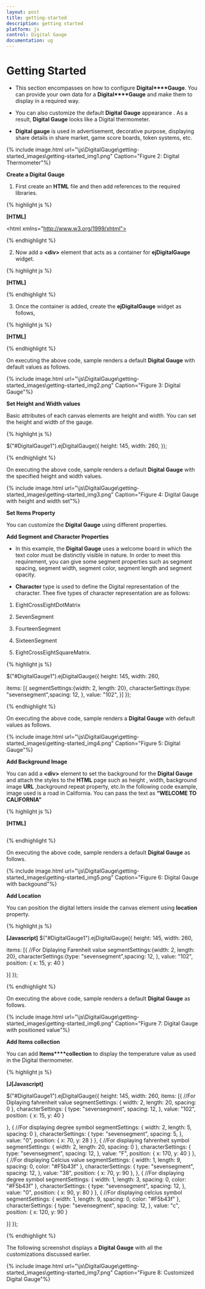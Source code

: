 ```yaml
---
layout: post
title: getting-started
description: getting started
platform: js
control: Digital Gauge
documentation: ug
---
```


# Getting Started

* This section encompasses on how to configure **Digital****Gauge**. You can provide your own data for a **Digital****Gauge** and make them to display in a required way. 

* You can also customize the default **Digital Gauge** appearance . As a result, **Digital Gauge** looks  like a Digital thermometer. 

* **Digital gauge** is used in advertisement, decorative purpose, displaying share details in share market, game score boards, token systems, etc.



{% include image.html url="\js\DigitalGauge\getting-started_images\getting-started_img1.png" Caption="Figure 2: Digital Thermometer"%}

**Create a Digital Gauge**

1. First create an **HTML** file and then add references to the required libraries.



{% highlight js %}

**[HTML]**

<!DOCTYPE html>
<html xmlns="http://www.w3.org/1999/xhtml">
<head>
<meta name="viewport" content="width=device-width, initial-scale=1.0" />
<meta charset="utf-8" />
<link href="http://cdn.syncfusion.com/13.1.0.21/js/web/flat-azure/ej.web.all.min.css" rel="stylesheet" />
<!--scripts-->
<script src="http://cdn.syncfusion.com/js/assets/external/jquery-1.10.2.min.js"></script>
<script src="http://cdn.syncfusion.com/js/assets/external/jquery.easing.1.3.js"></script>
<script src="http://cdn.syncfusion.com/13.1.0.21/js/web/ej.web.all.min.js"></script></head>



{% endhighlight %}



2. Now add a **&lt;div&gt;** element that acts as a container for **ejDigitalGauge** widget.



{% highlight js %}

**[HTML]**

<body>
<div id="DigitalGauge1"></div>
</body>



{% endhighlight %}



3. Once the container is added, create the **ejDigitalGauge** widget as follows,



{% highlight js %}

**[HTML]**

<script type="text/javascript">
$(function () {
$("#DigitalGauge1").ejDigitalGauge();
});
</script>




{% endhighlight %}



On executing the above code, sample renders a default **Digital Gauge** with default values as follows.



{% include image.html url="\js\DigitalGauge\getting-started_images\getting-started_img2.png" Caption="Figure 3: Digital Gauge"%}

**Set Height and Width values**

Basic attributes of each canvas elements are height and width. You can set the height and width of the gauge.



{% highlight js %}

$("#DigitalGauge1").ejDigitalGauge({
height: 145,
width: 260,
});


{% endhighlight %}



On executing the above code, sample renders a default **Digital Gauge** with the specified height and width values.



{% include image.html url="\js\DigitalGauge\getting-started_images\getting-started_img3.png" Caption="Figure 4: Digital Gauge with height and width set"%}

**Set Items Property**

You can customize the **Digital Gauge** using different properties.

**Add Segment and Character Properties**

* In this example, the **Digital Gauge** uses a welcome board in which the text color must be distinctly visible in nature. In order to meet this requirement, you can give some segment properties such as segment spacing, segment width, segment color, segment length and segment opacity.

* **Character** type is used to define the Digital representation of the character. Thee five types of character representation are as follows:

1. EightCrossEightDotMatrix

2. SevenSegment

3. FourteenSegment

4. SixteenSegment 

5. EightCrossEightSquareMatrix.



{% highlight js %}

$("#DigitalGauge1").ejDigitalGauge({
height: 145,
width: 260,

items: [{
segmentSettings:{width: 2, length: 20},
characterSettings:{type: "sevensegment",spacing: 12, },
value: "102",
}]
});


{% endhighlight %}



On executing the above code, sample renders a **Digital Gauge** with default values as follows.



{% include image.html url="\js\DigitalGauge\getting-started_images\getting-started_img4.png" Caption="Figure 5: Digital Gauge"%}

**Add Background Image**

You can add a **&lt;div&gt;** element to set the background for the **Digital Gauge** and attach the styles to the **HTML** page such as height , width, background image **URL** ,background repeat property, etc.In the following code example, image used is a road in California. You can pass the text as **“WELCOME TO CALIFORNIA”**



{% highlight js %}

**[HTML]**

<div id="frameDiv">
<div id="DigitalGauge1" style="width:100%">
</div>
</div>

<style>
#frameDiv {
align : center;
position : relative;
margin : 0px auto;
display :table;
background-image :url("script/frame.png");
background-repeat :no-repeat;
}
</style>



{% endhighlight %}


On executing the above code, sample renders a default **Digital Gauge** as follows.           

{% include image.html url="\js\DigitalGauge\getting-started_images\getting-started_img5.png" Caption="Figure 6: Digital Gauge with backgound"%}

**Add Location**

You can position the digital letters inside the canvas element using **location** property.

{% highlight js %}

**[Javascript]**
$("#DigitalGauge1").ejDigitalGauge({
height: 145,
width: 260,

items: [{
//For Diplaying Farenheit value
segmentSettings:{width: 2, length: 20},
characterSettings:{type: "sevensegment",spacing: 12, },
value: "102",                       position: { x: 15, y: 40 }

}]
});


{% endhighlight %}



On executing the above code, sample renders a default **Digital Gauge** as follows.



{% include image.html url="\js\DigitalGauge\getting-started_images\getting-started_img6.png" Caption="Figure 7: Digital Gauge with positioned value"%}

**Add Items collection**

You can add  **Items****collection** to display the temperature value as used in the Digital thermometer.

{% highlight js %}

**[J[Javascript]**

$("#DigitalGauge1").ejDigitalGauge({
height: 145, width: 260,
items: [{
//For Diplaying fahrenheit value
segmentSettings: { width: 2, length: 20, spacing: 0 },
characterSettings: { type: "sevensegment", spacing: 12, },
value: "102",
position: { x: 15, y: 40 }

},
{
//For displaying degree symbol
segmentSettings: { width: 2, length: 5, spacing: 0 },
characterSettings: { type: "sevensegment", spacing: 5, },
value: "0",
position: { x: 70, y: 28 }            },
{
//For displaying fahrenheit symbol
segmentSettings: { width: 2, length: 20, spacing: 0 },
characterSettings: { type: "sevensegment", spacing: 12, },
value: "F",
position: { x: 170, y: 40 }
},
{
//For displaying Celcius value
segmentSettings: { width: 1, length: 9, spacing: 0, color: "#F5b43f" },
characterSettings: { type: "sevensegment", spacing: 12, },
value: "38",
position: { x: 70, y: 90 },
},
{
//For displaying degree symbol
segmentSettings: { width: 1, length: 3, spacing: 0, color: "#F5b43f" },
characterSettings: { type: "sevensegment", spacing: 12, },
value: "0",
position: { x: 90, y: 80 }
},
{
//For displaying celcius symbol
segmentSettings: { width: 1, length: 9, spacing: 0, color: "#F5b43f" },
characterSettings: { type: "sevensegment", spacing: 12, },
value: "c",
position: { x: 120, y: 90 }

}]
});


{% endhighlight %}



The following screenshot displays a **Digital Gauge** with all the customizations discussed earlier.



{% include image.html url="\js\DigitalGauge\getting-started_images\getting-started_img7.png" Caption="Figure 8: Customized Digital Gauge"%}


